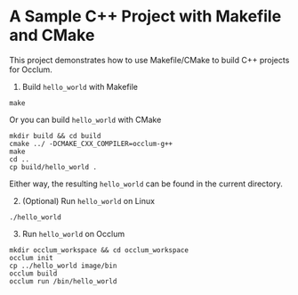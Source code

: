# A Sample C++ Project with Makefile and CMake

This project demonstrates how to use Makefile/CMake to build C++ projects for Occlum.

1. Build `hello_world` with Makefile
```
make
```
Or you can build `hello_world` with CMake
```
mkdir build && cd build
cmake ../ -DCMAKE_CXX_COMPILER=occlum-g++
make
cd ..
cp build/hello_world .
```
Either way, the resulting `hello_world` can be found in the current directory.

2. (Optional) Run `hello_world` on Linux
```
./hello_world
```

3. Run `hello_world` on Occlum
```
mkdir occlum_workspace && cd occlum_workspace
occlum init
cp ../hello_world image/bin
occlum build
occlum run /bin/hello_world
```
